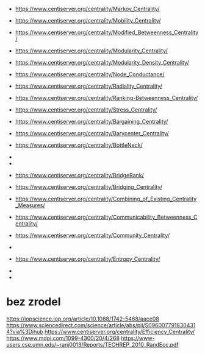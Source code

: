 - https://www.centiserver.org/centrality/Markov_Centrality/
- https://www.centiserver.org/centrality/Mobility_Centrality/
- https://www.centiserver.org/centrality/Modified_Betweenness_Centrality/
- https://www.centiserver.org/centrality/Modularity_Centrality/
- https://www.centiserver.org/centrality/Modularity_Density_Centrality/
- https://www.centiserver.org/centrality/Node_Conductance/
- https://www.centiserver.org/centrality/Radiality_Centrality/
- https://www.centiserver.org/centrality/Ranking-Betweenness_Centrality/

- https://www.centiserver.org/centrality/Stress_Centrality/
- https://www.centiserver.org/centrality/Bargaining_Centrality/
- https://www.centiserver.org/centrality/Barycenter_Centrality/
- https://www.centiserver.org/centrality/BottleNeck/
- 
- 
- https://www.centiserver.org/centrality/BridgeRank/
- https://www.centiserver.org/centrality/Bridging_Centrality/
- https://www.centiserver.org/centrality/Combining_of_Existing_Centrality_Measures/
- https://www.centiserver.org/centrality/Communicability_Betweenness_Centrality/
- https://www.centiserver.org/centrality/Community_Centrality/
- 

- https://www.centiserver.org/centrality/Entropy_Centrality/
- 
- 



# bez zrodel
https://iopscience.iop.org/article/10.1088/1742-5468/aace08
https://www.sciencedirect.com/science/article/abs/pii/S0960077918304314?via%3Dihub
https://www.centiserver.org/centrality/Efficiency_Centrality/
https://www.mdpi.com/1099-4300/20/4/268
https://www-users.cse.umn.edu/~ranj0013/Reports/TECHREP_2010_RandEcc.pdf
